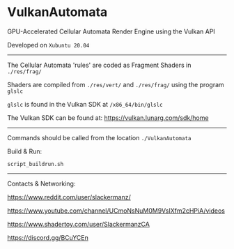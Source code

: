 # VulkanAutomata
GPU-Accelerated Cellular Automata Render Engine using the Vulkan API

Developed on `Xubuntu 20.04`

---

The Cellular Automata 'rules' are coded as Fragment Shaders in `./res/frag/` 
 
Shaders are compiled from `./res/vert/` and  `./res/frag/` using the program `glslc`

`glslc` is found in the Vulkan SDK at `/x86_64/bin/glslc`

The Vulkan SDK can be found at: https://vulkan.lunarg.com/sdk/home

---

Commands should be called from the location `./VulkanAutomata`

Build & Run:

`script_buildrun.sh`

---

Contacts & Networking:

  https://www.reddit.com/user/slackermanz/

  https://www.youtube.com/channel/UCmoNsNuM0M9VsIXfm2cHPiA/videos

  https://www.shadertoy.com/user/SlackermanzCA

  https://discord.gg/BCuYCEn
